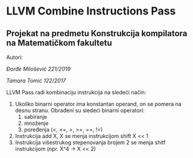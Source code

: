 # LLVM Combine Instructions Pass

## Projekat na predmetu Konstrukcija kompilatora na Matematičkom fakultetu

Autori:

*Đorđe Milošević 221/2019* 

*Tamara Tomić 122/2017* 

LLVM Pass radi kombinaciju instrukcija na sledeći način:

1. Ukoliko binarni operator ima konstantan operand, on se pomera na desnu stranu. Obrađeni su sledeći binarni operatori:  
    1) sabiranje
    2) množenje
    3) poređenja (<, <=, >, >=, ==, !=)
2. Instrukcija add X, X se menja instrukcijom shift X << 1 
3. Instrukcija višestrukog stepenovanja brojem 2 se menja shitf instrukcijom (npr. X^4 -> X << 2)
